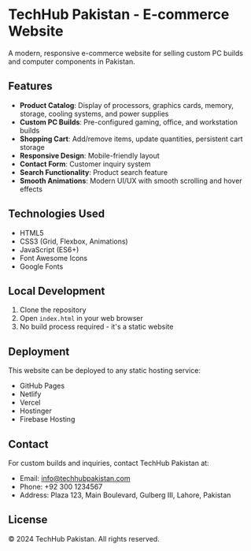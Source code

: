 # TechHub Pakistan - E-commerce Website

A modern, responsive e-commerce website for selling custom PC builds and computer components in Pakistan.

## Features

- **Product Catalog**: Display of processors, graphics cards, memory, storage, cooling systems, and power supplies
- **Custom PC Builds**: Pre-configured gaming, office, and workstation builds
- **Shopping Cart**: Add/remove items, update quantities, persistent cart storage
- **Responsive Design**: Mobile-friendly layout
- **Contact Form**: Customer inquiry system
- **Search Functionality**: Product search feature
- **Smooth Animations**: Modern UI/UX with smooth scrolling and hover effects

## Technologies Used

- HTML5
- CSS3 (Grid, Flexbox, Animations)
- JavaScript (ES6+)
- Font Awesome Icons
- Google Fonts

## Local Development

1. Clone the repository
2. Open `index.html` in your web browser
3. No build process required - it's a static website

## Deployment

This website can be deployed to any static hosting service:

- GitHub Pages
- Netlify
- Vercel
- Hostinger
- Firebase Hosting

## Contact

For custom builds and inquiries, contact TechHub Pakistan at:
- Email: info@techhubpakistan.com
- Phone: +92 300 1234567
- Address: Plaza 123, Main Boulevard, Gulberg III, Lahore, Pakistan

## License

© 2024 TechHub Pakistan. All rights reserved.
